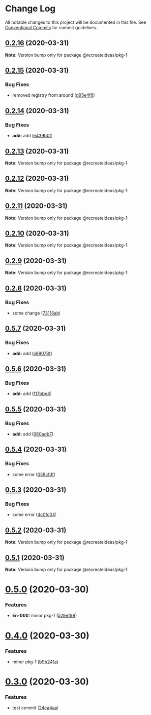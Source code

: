 # Change Log

All notable changes to this project will be documented in this file.
See [Conventional Commits](https://conventionalcommits.org) for commit guidelines.

## [0.2.16](https://github.com/recreateideas/lerna-monorepo/compare/@recreateideas/pkg-1@0.2.15...@recreateideas/pkg-1@0.2.16) (2020-03-31)

**Note:** Version bump only for package @recreateideas/pkg-1





## [0.2.15](https://github.com/recreateideas/lerna-monorepo/compare/@recreateideas/pkg-1@0.2.14...@recreateideas/pkg-1@0.2.15) (2020-03-31)


### Bug Fixes

* removed registry from around ([d95e4f8](https://github.com/recreateideas/lerna-monorepo/commit/d95e4f88797dc9388fc89f03324604a5dd46f984))





## [0.2.14](https://github.com/recreateideas/lerna-monorepo/compare/@recreateideas/pkg-1@0.2.13...@recreateideas/pkg-1@0.2.14) (2020-03-31)


### Bug Fixes

* **add:** add ([e439b0f](https://github.com/recreateideas/lerna-monorepo/commit/e439b0fb7ee7f1bcdfef1adb56eac2a35fd07d26))





## [0.2.13](https://github.com/recreateideas/lerna-monorepo/compare/@recreateideas/pkg-1@0.2.12...@recreateideas/pkg-1@0.2.13) (2020-03-31)

**Note:** Version bump only for package @recreateideas/pkg-1





## [0.2.12](https://github.com/recreateideas/lerna-monorepo/compare/@recreateideas/pkg-1@0.2.11...@recreateideas/pkg-1@0.2.12) (2020-03-31)

**Note:** Version bump only for package @recreateideas/pkg-1





## [0.2.11](https://github.com/recreateideas/lerna-monorepo/compare/@recreateideas/pkg-1@0.2.10...@recreateideas/pkg-1@0.2.11) (2020-03-31)

**Note:** Version bump only for package @recreateideas/pkg-1





## [0.2.10](https://github.com/recreateideas/lerna-monorepo/compare/@recreateideas/pkg-1@0.2.9...@recreateideas/pkg-1@0.2.10) (2020-03-31)

**Note:** Version bump only for package @recreateideas/pkg-1





## [0.2.9](https://github.com/recreateideas/lerna-monorepo/compare/@recreateideas/pkg-1@0.2.8...@recreateideas/pkg-1@0.2.9) (2020-03-31)

**Note:** Version bump only for package @recreateideas/pkg-1





## [0.2.8](https://github.com/recreateideas/lerna-monorepo/compare/@recreateideas/pkg-1@0.5.7...@recreateideas/pkg-1@0.2.8) (2020-03-31)


### Bug Fixes

* some change ([73116ab](https://github.com/recreateideas/lerna-monorepo/commit/73116ab276fb45feaab8b68db519293da5d4e6a2))





## [0.5.7](https://github.com/recreateideas/lerna-monorepo/compare/@recreateideas/pkg-1@0.5.6...@recreateideas/pkg-1@0.5.7) (2020-03-31)


### Bug Fixes

* **add:** add ([a88078f](https://github.com/recreateideas/lerna-monorepo/commit/a88078f971f42b8184d3f9e21650df4bdd52fad1))





## [0.5.6](https://github.com/recreateideas/lerna-monorepo/compare/@recreateideas/pkg-1@0.5.5...@recreateideas/pkg-1@0.5.6) (2020-03-31)


### Bug Fixes

* **add:** add ([117bbe4](https://github.com/recreateideas/lerna-monorepo/commit/117bbe461a7ec591606c8141e9783fc188583fd6))





## [0.5.5](https://github.com/recreateideas/lerna-monorepo/compare/@recreateideas/pkg-1@0.5.4...@recreateideas/pkg-1@0.5.5) (2020-03-31)


### Bug Fixes

* **add:** add ([080adb7](https://github.com/recreateideas/lerna-monorepo/commit/080adb72f5c0c9b130ab121d25ac911e7168a2a1))





## [0.5.4](https://github.com/recreateideas/lerna-monorepo/compare/@recreateideas/pkg-1@0.5.3...@recreateideas/pkg-1@0.5.4) (2020-03-31)


### Bug Fixes

* some error ([058cfdf](https://github.com/recreateideas/lerna-monorepo/commit/058cfdf8e9a35ad10d0ebf4ba2ec5210a0449bc6))





## [0.5.3](https://github.com/recreateideas/lerna-monorepo/compare/@recreateideas/pkg-1@0.5.2...@recreateideas/pkg-1@0.5.3) (2020-03-31)


### Bug Fixes

* some error ([4c0fc04](https://github.com/recreateideas/lerna-monorepo/commit/4c0fc04c320df2b601cbee1ace92fd60df605f2d))





## [0.5.2](https://github.com/recreateideas/lerna-monorepo/compare/@recreateideas/pkg-1@0.5.1...@recreateideas/pkg-1@0.5.2) (2020-03-31)

**Note:** Version bump only for package @recreateideas/pkg-1





## [0.5.1](https://github.com/recreateideas/lerna-monorepo/compare/@recreateideas/pkg-1@0.5.0...@recreateideas/pkg-1@0.5.1) (2020-03-31)

**Note:** Version bump only for package @recreateideas/pkg-1





# [0.5.0](https://github.com/recreateideas/lerna-monorepo/compare/@recreateideas/pkg-1@0.4.0...@recreateideas/pkg-1@0.5.0) (2020-03-30)


### Features

* **En-000:** minor pkg-1 ([529ef98](https://github.com/recreateideas/lerna-monorepo/commit/529ef98963919377755524514d666364e1a8577d))





# [0.4.0](https://github.com/recreateideas/lerna-monorepo/compare/@recreateideas/pkg-1@0.3.0...@recreateideas/pkg-1@0.4.0) (2020-03-30)


### Features

* minor pkg-1 ([b9b241a](https://github.com/recreateideas/lerna-monorepo/commit/b9b241a87c68dfe1b736d80258dd0f933d3ab00a))





# [0.3.0](https://github.com/recreateideas/lerna-monorepo/compare/@recreateideas/pkg-1@0.2.1...@recreateideas/pkg-1@0.3.0) (2020-03-30)


### Features

* test commit ([24ca4aa](https://github.com/recreateideas/lerna-monorepo/commit/24ca4aa3ea8048618acb1011affac2c439272828))
